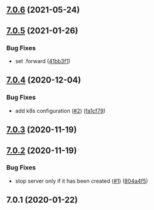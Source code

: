 ## [7.0.6](https://github.com/softwaregroup-bg/ut-port-smtp/compare/v7.0.5...v7.0.6) (2021-05-24)



## [7.0.5](https://github.com/softwaregroup-bg/ut-port-smtp/compare/v7.0.4...v7.0.5) (2021-01-26)


### Bug Fixes

* set .forward ([41bb3f1](https://github.com/softwaregroup-bg/ut-port-smtp/commit/41bb3f1715601ad9d8239e4f421ded5eebdf87da))



## [7.0.4](https://github.com/softwaregroup-bg/ut-port-smtp/compare/v7.0.3...v7.0.4) (2020-12-04)


### Bug Fixes

* add k8s configuration ([#2](https://github.com/softwaregroup-bg/ut-port-smtp/issues/2)) ([fa1cf79](https://github.com/softwaregroup-bg/ut-port-smtp/commit/fa1cf79d1b1d4ea9e28f87424d91e9dbe2417282))



## [7.0.3](https://github.com/softwaregroup-bg/ut-port-smtp/compare/v7.0.2...v7.0.3) (2020-11-19)



## [7.0.2](https://github.com/softwaregroup-bg/ut-port-smtp/compare/v7.0.1...v7.0.2) (2020-11-19)


### Bug Fixes

* stop server only if it has been created ([#1](https://github.com/softwaregroup-bg/ut-port-smtp/issues/1)) ([804a4f5](https://github.com/softwaregroup-bg/ut-port-smtp/commit/804a4f5d4c0b988e1c643f08c72cce6a7cfa531b))



## 7.0.1 (2020-01-22)



